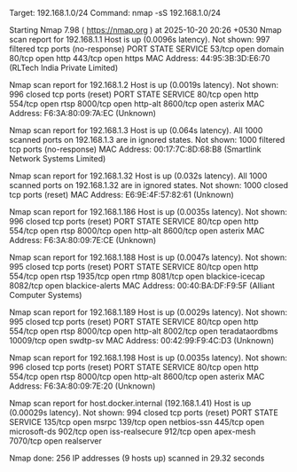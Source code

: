 Target: 192.168.1.0/24
Command: nmap -sS 192.168.1.0/24

Starting Nmap 7.98 ( https://nmap.org ) at 2025-10-20 20:26 +0530
Nmap scan report for 192.168.1.1
Host is up (0.0096s latency).
Not shown: 997 filtered tcp ports (no-response)
PORT    STATE SERVICE
53/tcp  open  domain
80/tcp  open  http
443/tcp open  https
MAC Address: 44:95:3B:3D:E6:70 (RLTech India Private Limited)

Nmap scan report for 192.168.1.2
Host is up (0.0019s latency).
Not shown: 996 closed tcp ports (reset)
PORT     STATE SERVICE
80/tcp   open  http
554/tcp  open  rtsp
8000/tcp open  http-alt
8600/tcp open  asterix
MAC Address: F6:3A:80:09:7A:EC (Unknown)

Nmap scan report for 192.168.1.3
Host is up (0.064s latency).
All 1000 scanned ports on 192.168.1.3 are in ignored states.
Not shown: 1000 filtered tcp ports (no-response)
MAC Address: 00:17:7C:8D:68:B8 (Smartlink Network Systems Limited)

Nmap scan report for 192.168.1.32
Host is up (0.032s latency).
All 1000 scanned ports on 192.168.1.32 are in ignored states.
Not shown: 1000 closed tcp ports (reset)
MAC Address: E6:9E:4F:57:82:61 (Unknown)

Nmap scan report for 192.168.1.186
Host is up (0.0035s latency).
Not shown: 996 closed tcp ports (reset)
PORT     STATE SERVICE
80/tcp   open  http
554/tcp  open  rtsp
8000/tcp open  http-alt
8600/tcp open  asterix
MAC Address: F6:3A:80:09:7E:CE (Unknown)

Nmap scan report for 192.168.1.188
Host is up (0.0047s latency).
Not shown: 995 closed tcp ports (reset)
PORT     STATE SERVICE
80/tcp   open  http
554/tcp  open  rtsp
1935/tcp open  rtmp
8081/tcp open  blackice-icecap
8082/tcp open  blackice-alerts
MAC Address: 00:40:BA:DF:F9:5F (Alliant Computer Systems)

Nmap scan report for 192.168.1.189
Host is up (0.0029s latency).
Not shown: 995 closed tcp ports (reset)
PORT      STATE SERVICE
80/tcp    open  http
554/tcp   open  rtsp
8000/tcp  open  http-alt
8002/tcp  open  teradataordbms
10009/tcp open  swdtp-sv
MAC Address: 00:42:99:F9:4C:D3 (Unknown)

Nmap scan report for 192.168.1.198
Host is up (0.0035s latency).
Not shown: 996 closed tcp ports (reset)
PORT     STATE SERVICE
80/tcp   open  http
554/tcp  open  rtsp
8000/tcp open  http-alt
8600/tcp open  asterix
MAC Address: F6:3A:80:09:7E:20 (Unknown)

Nmap scan report for host.docker.internal (192.168.1.41)
Host is up (0.00029s latency).
Not shown: 994 closed tcp ports (reset)
PORT     STATE SERVICE
135/tcp  open  msrpc
139/tcp  open  netbios-ssn
445/tcp  open  microsoft-ds
902/tcp  open  iss-realsecure
912/tcp  open  apex-mesh
7070/tcp open  realserver

Nmap done: 256 IP addresses (9 hosts up) scanned in 29.32 seconds
